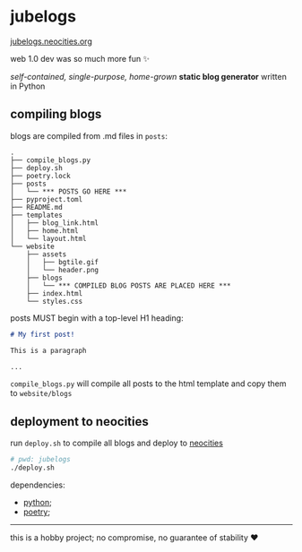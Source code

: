 # jubelogs

[jubelogs.neocities.org](https://jubelogs.neocities.org/)

web 1.0 dev was so much more fun :sparkles:

_self-contained, single-purpose, home-grown_ **static blog generator** written in Python

## compiling blogs

blogs are compiled from .md files in `posts`:

```
.
├── compile_blogs.py
├── deploy.sh
├── poetry.lock
├── posts
│   └── *** POSTS GO HERE ***
├── pyproject.toml
├── README.md
├── templates
│   ├── blog_link.html
│   ├── home.html
│   └── layout.html
└── website
    ├── assets
    │   ├── bgtile.gif
    │   └── header.png
    ├── blogs
    │   └── *** COMPILED BLOG POSTS ARE PLACED HERE ***
    ├── index.html
    └── styles.css
```

posts MUST begin with a top-level H1 heading:

```markdown
# My first post!

This is a paragraph

...
```

`compile_blogs.py` will compile all posts to the html template and copy them to `website/blogs`

## deployment to neocities

run `deploy.sh` to compile all blogs and deploy to [neocities](neocities.org)

```bash
# pwd: jubelogs
./deploy.sh
```

dependencies:
- [python](https://www.python.org/);
- [poetry](https://python-poetry.org/);

---

this is a hobby project; no compromise, no guarantee of stability :heart:
